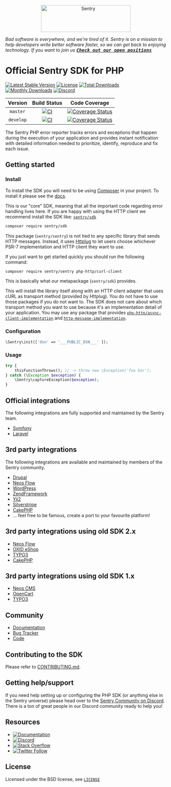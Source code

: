 <p align="center">
  <a href="https://sentry.io/?utm_source=github&utm_medium=logo" target="_blank">
    <img src="https://sentry-brand.storage.googleapis.com/sentry-wordmark-dark-280x84.png" alt="Sentry" width="280" height="84">
  </a>
</p>

_Bad software is everywhere, and we're tired of it. Sentry is on a mission to help developers write better software faster, so we can get back to enjoying technology. If you want to join us [<kbd>**Check out our open positions**</kbd>](https://sentry.io/careers/)_

# Official Sentry SDK for PHP

[![Latest Stable Version](https://poser.pugx.org/sentry/sentry/v/stable)](https://packagist.org/packages/sentry/sentry)
[![License](https://poser.pugx.org/sentry/sentry/license)](https://packagist.org/packages/sentry/sentry)
[![Total Downloads](https://poser.pugx.org/sentry/sentry/downloads)](https://packagist.org/packages/sentry/sentry)
[![Monthly Downloads](https://poser.pugx.org/sentry/sentry/d/monthly)](https://packagist.org/packages/sentry/sentry)
[![Discord](https://img.shields.io/discord/621778831602221064)](https://discord.gg/cWnMQeA)

| Version | Build Status | Code Coverage |
|:---------:|:-------------:|:-----:|
| `master`| [![CI][master Build Status Image]][master Build Status] | [![Coverage Status][master Code Coverage Image]][master Code Coverage] |
| `develop`| [![CI][develop Build Status Image]][develop Build Status] | [![Coverage Status][develop Code Coverage Image]][develop Code Coverage] |

The Sentry PHP error reporter tracks errors and exceptions that happen during the
execution of your application and provides instant notification with detailed
information needed to prioritize, identify, reproduce and fix each issue.

## Getting started

### Install

To install the SDK you will need to be using [Composer]([https://getcomposer.org/)
in your project. To install it please see the [docs](https://getcomposer.org/download/).

This is our "core" SDK, meaning that all the important code regarding error handling lives here.
If you are happy with using the HTTP client we recommend install the SDK like: [`sentry/sdk`](https://github.com/getsentry/sentry-php-sdk)

```bash
composer require sentry/sdk
```

This package (`sentry/sentry`) is not tied to any specific library that sends HTTP messages. Instead,
it uses [Httplug](https://github.com/php-http/httplug) to let users choose whichever
PSR-7 implementation and HTTP client they want to use.

If you just want to get started quickly you should run the following command:

```bash
composer require sentry/sentry php-http/curl-client
```

This is basically what our metapackage (`sentry/sdk`) provides.

This will install the library itself along with an HTTP client adapter that uses
cURL as transport method (provided by Httplug). You do not have to use those
packages if you do not want to. The SDK does not care about which transport method
you want to use because it's an implementation detail of your application. You may
use any package that provides [`php-http/async-client-implementation`](https://packagist.org/providers/php-http/async-client-implementation)
and [`http-message-implementation`](https://packagist.org/providers/psr/http-message-implementation).

### Configuration

```php
\Sentry\init(['dsn' => '___PUBLIC_DSN___' ]);
```

### Usage

```php
try {
    thisFunctionThrows(); // -> throw new \Exception('foo bar');
} catch (\Exception $exception) {
    \Sentry\captureException($exception);
}
```

## Official integrations

The following integrations are fully supported and maintained by the Sentry team.

- [Symfony](https://github.com/getsentry/sentry-symfony)
- [Laravel](https://github.com/getsentry/sentry-laravel)

## 3rd party integrations

The following integrations are available and maintained by members of the Sentry community.

- [Drupal](https://www.drupal.org/project/raven)
- [Neos Flow](https://github.com/flownative/flow-sentry)
- [WordPress](https://wordpress.org/plugins/wp-sentry-integration/)
- [ZendFramework](https://github.com/facile-it/sentry-module)
- [Yii2](https://github.com/notamedia/yii2-sentry)
- [Silverstripe](https://github.com/phptek/silverstripe-sentry)
- [CakePHP](https://github.com/Connehito/cake-sentry)
- ... feel free to be famous, create a port to your favourite platform!

## 3rd party integrations using old SDK 2.x

- [Neos Flow](https://github.com/networkteam/Networkteam.SentryClient)
- [OXID eShop](https://github.com/OXIDprojects/sentry)
- [TYPO3](https://github.com/networkteam/sentry_client)
- [CakePHP](https://github.com/Connehito/cake-sentry/tree/3.x)

## 3rd party integrations using old SDK 1.x

- [Neos CMS](https://github.com/networkteam/Netwokteam.Neos.SentryClient)
- [OpenCart](https://github.com/BurdaPraha/oc_sentry)
- [TYPO3](https://github.com/networkteam/sentry_client/tree/2.1.1)

## Community

- [Documentation](https://docs.sentry.io/error-reporting/quickstart/?platform=php)
- [Bug Tracker](http://github.com/getsentry/sentry-php/issues)
- [Code](http://github.com/getsentry/sentry-php)

## Contributing to the SDK

Please refer to [CONTRIBUTING.md](CONTRIBUTING.md).

## Getting help/support

If you need help setting up or configuring the PHP SDK (or anything else in the Sentry universe) please head over to the [Sentry Community on Discord](https://discord.com/invite/Ww9hbqr). There is a ton of great people in our Discord community ready to help you!

## Resources

- [![Documentation](https://img.shields.io/badge/documentation-sentry.io-green.svg)](https://docs.sentry.io/quickstart/)
- [![Discord](https://img.shields.io/discord/621778831602221064)](https://discord.gg/Ww9hbqr)
- [![Stack Overflow](https://img.shields.io/badge/stack%20overflow-sentry-green.svg)](http://stackoverflow.com/questions/tagged/sentry)
- [![Twitter Follow](https://img.shields.io/twitter/follow/getsentry?label=getsentry&style=social)](https://twitter.com/intent/follow?screen_name=getsentry)

## License

Licensed under the BSD license, see [`LICENSE`](LICENSE)

[master Build Status]: https://github.com/getsentry/sentry-php/actions?query=workflow%3ACI+branch%3Amaster
[master Build Status Image]: https://github.com/getsentry/sentry-php/workflows/CI/badge.svg?branch=master
[develop Build Status]: https://github.com/getsentry/sentry-php/actions?query=workflow%3ACI+branch%3Adevelop
[develop Build Status Image]: https://github.com/getsentry/sentry-php/workflows/CI/badge.svg?branch=develop
[master Code Coverage]: https://codecov.io/gh/getsentry/sentry-php/branch/master
[master Code Coverage Image]: https://img.shields.io/codecov/c/github/getsentry/sentry-php/master?logo=codecov
[develop Code Coverage]: https://codecov.io/gh/getsentry/sentry-php/branch/develop
[develop Code Coverage Image]: https://img.shields.io/codecov/c/github/getsentry/sentry-php/develop?logo=codecov
